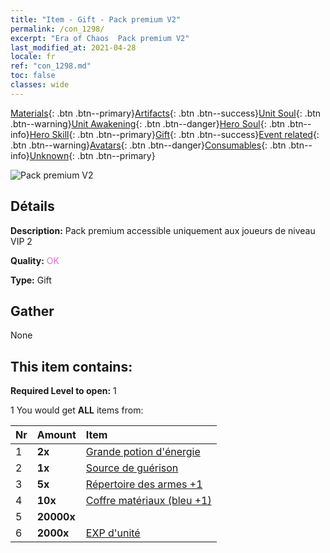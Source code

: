 ```yaml
---
title: "Item - Gift - Pack premium V2"
permalink: /con_1298/
excerpt: "Era of Chaos  Pack premium V2"
last_modified_at: 2021-04-28
locale: fr
ref: "con_1298.md"
toc: false
classes: wide
---
```

 [Materials](/ItemsFR/){: .btn .btn--primary}[Artifacts](/ItemsFR/Artifacts/){: .btn .btn--success}[Unit Soul](/ItemsFR/UnitSoul/){: .btn .btn--warning}[Unit Awakening](/ItemsFR/UnitAwakening/){: .btn .btn--danger}[Hero Soul](/ItemsFR/HeroSoul/){: .btn .btn--info}[Hero Skill](/ItemsFR/HeroSkill/){: .btn .btn--primary}[Gift](/ItemsFR/Gift/){: .btn .btn--success}[Event related](/ItemsFR/Events/){: .btn .btn--warning}[Avatars](/ItemsFR/Avatars/){: .btn .btn--danger}[Consumables](/ItemsFR/Consumables/){: .btn .btn--info}[Unknown](/ItemsFR/Unknown/){: .btn .btn--primary}

 ![Pack premium V2](/images/t/i_905002.png)

## Détails
 **Description:** Pack premium accessible uniquement aux joueurs de niveau VIP 2

 **Quality:** <span style="color: #DA70D6">OK</span>

 **Type:** Gift

## Gather

  None

## This item contains:

 **Required Level to open:** 1

 1 You would get **ALL** items  from:

  | Nr | Amount |     Item    |
  |:---|:-------|:------------|
  | 1 |  **2x** | [Grande potion d'énergie](/ItemsFR/con_706/) |  | 
  | 2 |  **1x** | [Source de guérison](/ItemsFR/con_1333/) |  | 
  | 3 |  **5x** | [Répertoire des armes +1](/ItemsFR/mat_25/) |  | 
  | 4 |  **10x** | [Coffre matériaux (bleu +1)](/ItemsFR/con_1257/) |  | 
  | 5 |  **20000x** | <i class="fas fa-coins"/> |  | 
  | 6 |  **2000x** | [EXP d'unité](/ItemsFR/con_902/) |  | 

